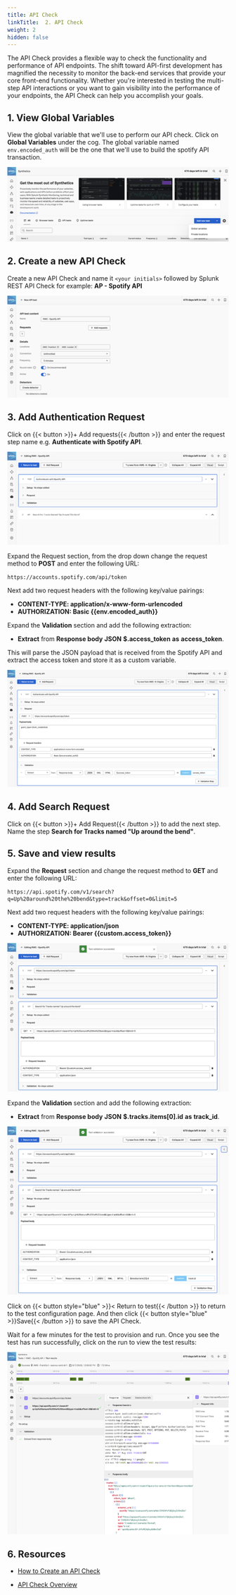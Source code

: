 ```yaml
---
title: API Check
linkTitle:  2. API Check
weight: 2
hidden: false
---
```


The API Check provides a flexible way to check the functionality and performance of API endpoints. The shift toward API-first development has magnified the necessity to monitor the back-end services that provide your core front-end functionality. Whether you're interested in testing the multi-step API interactions or you want to gain visibility into the performance of your endpoints, the API Check can help you accomplish your goals.

## 1. View Global Variables

View the global variable that we'll use to perform our API check. Click on **Global Variables** under the cog. The global variable named `env.encoded_auth` will be the one that we'll use to build the spotify API transaction.

![placeholder](../img/global-variables.png)

## 2. Create a new API Check

Create a new API Check and name it `<your initials>` followed by Splunk REST API Check for example: **AP - Spotify API**

![placeholder](../img/new-api-check.png)

## 3. Add Authentication Request

Click on {{< button >}}+ Add requests{{< /button >}} and enter the request step name e.g. **Authenticate with Spotify API**.

![placeholder](../img/add-request.png)

Expand the Request section, from the drop down change the request method to **POST** and enter the following URL:

``` text
https://accounts.spotify.com/api/token
```

Next add two request headers with the following key/value pairings:

- **CONTENT-TYPE: application/x-www-form-urlencoded**
- **AUTHORIZATION: Basic {{env.encoded_auth}}**

Expand the **Validation** section and add the following extraction:

- **Extract** from **Response body** **JSON** **$.access_token** **as** **access_token**. 

This will parse the JSON payload that is received from the Spotify API and extract the access token and store it as a custom variable.

![Add payload token](../img/add-payload-token.png)

## 4. Add Search Request

Click on {{< button >}}+ Add Request{{< /button >}} to add the next step. Name the step **Search for Tracks named "Up around the bend"**.

## 5. Save and view results

Expand the **Request** section and change the request method to **GET** and enter the following URL:

``` text
https://api.spotify.com/v1/search?q=Up%20around%20the%20bend&type=track&offset=0&limit=5
```

Next add two request headers with the following key/value pairings:

- **CONTENT-TYPE: application/json**
- **AUTHORIZATION: Bearer {{custom.access_token}}**

![Add search request](../img/add-search-request.png)

Expand the **Validation** section and add the following extraction:

- **Extract** from **Response body** **JSON** **$.tracks.items[0].id** **as** **track_id**.

![Add search payload](../img/add-search-payload.png)

Click on {{< button style="blue" >}}< Return to test{{< /button >}} to return to the test configuration page. And then click {{< button style="blue" >}}Save{{< /button >}} to save the API Check.

Wait for a few minutes for the test to provision and run. Once you see the test has run successfully, click on the run to view the test results:

![API test result](../img/api-test-result.png)

## 6. Resources

- [How to Create an API Check](https://docs.splunk.com/Observability/synthetics/api-test/set-up-api-test.html)

- [API Check Overview](https://docs.splunk.com/Observability/synthetics/api-test/api-test.html)
